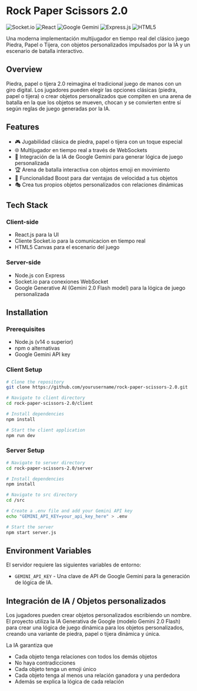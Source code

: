 # Rock Paper Scissors 2.0
![Socket.io](https://img.shields.io/badge/Socket.io-black?style=for-the-badge&logo=socket.io&badgeColor=010101)
![React](https://img.shields.io/badge/react-%2320232a.svg?style=for-the-badge&logo=react&logoColor=%2361DAFB)
![Google Gemini](https://img.shields.io/badge/google%20gemini-8E75B2?style=for-the-badge&logo=google%20gemini&logoColor=white)
![Express.js](https://img.shields.io/badge/express.js-%23404d59.svg?style=for-the-badge&logo=express&logoColor=%2361DAFB)
![HTML5](https://img.shields.io/badge/html5-%23E34F26.svg?style=for-the-badge&logo=html5&logoColor=white)

Una moderna implementación multijugador en tiempo real del clásico juego Piedra, Papel o Tijera, con objetos personalizados impulsados por la IA y un escenario de batalla interactivo.

## Overview

Piedra, papel o tijera 2.0 reimagina el tradicional juego de manos con un giro digital. Los jugadores pueden elegir las opciones clásicas (piedra, papel o tijera) o crear objetos personalizados que compiten en una arena de batalla en la que los objetos se mueven, chocan y se convierten entre sí según reglas de juego generadas por la IA.

## Features

- 🎮 Jugabilidad clásica de piedra, papel o tijera con un toque especial
- 🌐 Multijugador en tiempo real a través de WebSockets
- 🧠 Integración de la IA de Google Gemini para generar lógica de juego personalizada 
- 🏆 Arena de batalla interactiva con objetos emoji en movimiento
- 🚀 Funcionalidad Boost para dar ventajas de velocidad a tus objetos
- 🎭 Crea tus propios objetos personalizados con relaciones dinámicas

## Tech Stack

### Client-side
- React.js para la UI 
- Cliente Socket.io para la comunicacion en tiempo real
- HTML5 Canvas para el escenario del juego 

### Server-side
- Node.js con Express
- Socket.io para conexiones WebSocket 
- Google Generative AI (Gemini 2.0 Flash model) para la lógica de juego personalizada 

## Installation

### Prerequisites
- Node.js (v14 o superior)
- npm o alternativas
- Google Gemini API key

### Client Setup
```bash
# Clone the repository
git clone https://github.com/yourusername/rock-paper-scissors-2.0.git

# Navigate to client directory
cd rock-paper-scissors-2.0/client

# Install dependencies
npm install

# Start the client application
npm run dev
```

### Server Setup
```bash
# Navigate to server directory
cd rock-paper-scissors-2.0/server

# Install dependencies
npm install

# Navigate to src directory
cd /src

# Create a .env file and add your Gemini API key
echo "GEMINI_API_KEY=your_api_key_here" > .env

# Start the server
npm start server.js
```

## Environment Variables

El servidor requiere las siguientes variables de entorno:
- `GEMINI_API_KEY` - Una clave de API de Google Gemini para la generación de lógica de IA.

## Integración de IA / Objetos personalizados

Los jugadores pueden crear objetos personalizados escribiendo un nombre. El proyecto utiliza la IA Generativa de Google (modelo Gemini 2.0 Flash) para crear una lógica de juego dinámica para los objetos personalizados, creando una variante de piedra, papel o tijera dinámica y única.

La IA garantiza que
- Cada objeto tenga relaciones con todos los demás objetos
- No haya contradicciones
- Cada objeto tenga un emoji único
- Cada objeto tenga al menos una relación ganadora y una perdedora
- Además se explica la lógica de cada relación
